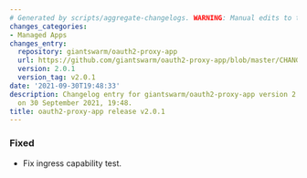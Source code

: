 ```yaml
---
# Generated by scripts/aggregate-changelogs. WARNING: Manual edits to this files will be overwritten.
changes_categories:
- Managed Apps
changes_entry:
  repository: giantswarm/oauth2-proxy-app
  url: https://github.com/giantswarm/oauth2-proxy-app/blob/master/CHANGELOG.md#201---2021-09-30
  version: 2.0.1
  version_tag: v2.0.1
date: '2021-09-30T19:48:33'
description: Changelog entry for giantswarm/oauth2-proxy-app version 2.0.1, published
  on 30 September 2021, 19:48.
title: oauth2-proxy-app release v2.0.1
---
```


### Fixed
- Fix ingress capability test.
